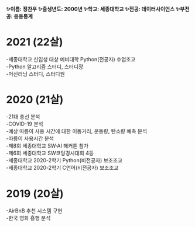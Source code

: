 <!--
### Hi there 👋


**Jeong-chan-woo/Jeong-chan-woo** is a ✨ _special_ ✨ repository because its `README.md` (this file) appears on your GitHub profile.

Here are some ideas to get you started:

- 🔭 I’m currently working on ...
- 🌱 I’m currently learning ...
- 👯 I’m looking to collaborate on ...
- 🤔 I’m looking for help with ...
- 💬 Ask me about ...
- 📫 How to reach me: ...
- 😄 Pronouns: ...
- ⚡ Fun fact: ...
-->

#### ✨이름: 정찬우   ✨출생년도: 2000년   ✨학교: 세종대학교   ✨전공: 데이터사이언스   ✨부전공: 응용통계

# 2021 (22살)
-세종대학교 신입생 대상 예비대학 Python(전공자) 수업조교   
-Python 알고리즘 스터디, 스터디장   
-머신러닝 스터디, 스터디원

# 2020 (21살)
-21대 총선 분석   
-COVID-19 분석   
-예상 따릉이 사용 시간에 대한 이동거리, 운동량, 탄소량 예측 분석   
-따릉이 사용시간 분석   
-제8회 세종대학교 SW·AI 해커톤 참가   
-제6회 세종대학교 SW코딩경시대회 4등   
-세종대학교 2020-2학기 Python(비전공자) 보조조교   
-세종대학교 2020-2학기 C언어(비전공자) 보조조교   

# 2019 (20살)
-AirBnB 추천 시스템 구현   
-한국 영화 흥행 분석   
